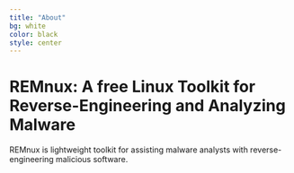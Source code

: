 ```yaml
---
title: "About"
bg: white
color: black
style: center
---
```


# REMnux: A free Linux Toolkit for Reverse-Engineering and Analyzing Malware

REMnux is lightweight toolkit for assisting malware analysts with reverse-engineering malicious software.